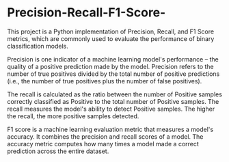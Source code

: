 # Precision-Recall-F1-Score-

This project is a Python implementation of Precision, Recall, and F1 Score metrics, which are commonly used to evaluate the performance of binary classification models.


Precision is one indicator of a machine learning model's performance – the quality of a positive prediction made by the model. Precision refers to the number of true positives divided by the total number of positive predictions (i.e., the number of true positives plus the number of false positives).


The recall is calculated as the ratio between the number of Positive samples correctly classified as Positive to the total number of Positive samples. The recall measures the model's ability to detect Positive samples. The higher the recall, the more positive samples detected.




F1 score is a machine learning evaluation metric that measures a model's accuracy. It combines the precision and recall scores of a model. The accuracy metric computes how many times a model made a correct prediction across the entire dataset.
